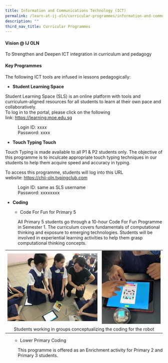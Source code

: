 ```yaml
---
title: Information and Communications Technology (ICT)
permalink: /learn-at-ij-oln/curricular-programmes/information-and-communications-technology-ict/
description: ""
third_nav_title: Curricular Programmes
---
```

<h4><strong>Vision @ IJ OLN</strong></h4>
<p>To Strengthen and Deepen ICT integration in curriculum and pedagogy</p>
<h4><strong>Key Programmes</strong></h4>
<p>The following ICT tools are infused in lessons pedagogically:</p>
<ul>
<li><strong>Student Learning Space</strong></li>
</ul>
<p>Student Learning Space (SLS) is an online platform with tools and curriculum-aligned resources for all students to learn at their own pace and collaboratively.<br />To log in to the portal, please click on the following link:&nbsp;<a href="https://learning.moe.edu.sg/" target="_blank" rel="noopener">https://learning.moe.edu.sg</a></p>
<p style="padding-left: 40px;">Login ID: xxxx<br />Password: xxxx</p>
<ul>
<li>
<p><strong>Touch Typing Touch</strong></p>
</li>
</ul>
<p>Touch Typing is made available to all P1 &amp; P2 students only. The objective of this programme is to inculcate appropriate touch typing techniques in our students to help them acquire speed and accuracy in typing.&nbsp;</p>
<p>To access this programme, students will log into this URL website:&nbsp;<a href="https://chij-oln.typingclub.com/" target="_blank" rel="noopener">https://chij-oln.typingclub.com</a></p>
<p style="padding-left: 40px;">Login ID: same as SLS username<br />Password: xxxxxxxx</p>
<ul>
<li><strong>Coding</strong></li>
<ul>
<li>Code For Fun for Primary 5</li>
</ul>
</ul>
<p style="padding-left: 40px;">All Primary 5&nbsp;students&nbsp;go through a 10-hour Code For Fun Programme in Semester 1. The curriculum covers fundamentals of computational thinking and exposure to emerging technologies. Students&nbsp;will be involved in experiential learning activities to help them grasp computational thinking concepts.</p>
<table style="border-collapse: collapse; width: 100%;" border="0">
<tbody>
<tr>
<td style="width: 60%;"><img src="/images/ict1.jpg"></td>
<td style="width: 40%;"><img src="/images/ict2.jpg"></td>
</tr>
<tr>
<td style="text-align: center;" colspan="2">Students working in groups conceptualizing the coding for the robot</td>
</tr>
</tbody>
</table>
<ul>
<ul>
<li>Lower Primary Coding</li>
</ul>
</ul>
<p style="padding-left: 40px;">This programme is offered as an Enrichment activity for Primary 2 and Primary 3 students.</p>